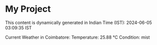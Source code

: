 # My Project

This content is dynamically generated in Indian Time (IST): 2024-06-05 03:09:35 IST


Current Weather in Coimbatore:
Temperature: 25.88 °C
Condition: mist
